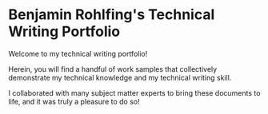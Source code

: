 # Benjamin Rohlfing's Technical Writing Portfolio

Welcome to my technical writing portfolio!

Herein, you will find a handful of work samples that collectively demonstrate my technical knowledge and my technical writing skill. 

I collaborated with many subject matter experts to bring these documents to life, and it was truly a pleasure to do so!
